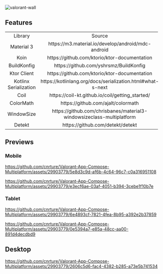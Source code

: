 
![valorant-wall](https://github.com/cnrture/Valorant-App-Compose-Multiplatform/assets/29903779/84565a9f-f5e4-4f77-a81e-942e42d78370)

## Features
<table>
  <tr>
    <td align="center">Library</td>
    <td align="center">Source</td>
  </tr>
  <tr>
    <td align="center">Material 3</td>
    <td align="center">https://m3.material.io/develop/android/mdc-android</td>
  </tr>
    <tr>
    <td align="center">Koin</td>
    <td align="center">https://github.com/ktorio/ktor-documentation</td>
  </tr>
  </tr>
    <tr>
    <td align="center">BuildKonfig</td>
    <td align="center">https://github.com/yshrsmz/BuildKonfig</td>
  </tr>
  </tr>
    <tr>
    <td align="center">Ktor Client</td>
    <td align="center">https://github.com/ktorio/ktor-documentation</td>
  </tr>
  </tr>
    <tr>
    <td align="center">Kotlinx Serialization</td>
    <td align="center">https://kotlinlang.org/docs/serialization.html#what-s-next</td>
  </tr>
  </tr>
    <tr>
    <td align="center">Coil</td>
    <td align="center">https://coil-kt.github.io/coil/getting_started/</td>
  </tr>
  </tr>
    <tr>
    <td align="center">ColorMath</td>
    <td align="center">https://github.com/ajalt/colormath</td>
  </tr>
  </tr>
    <tr>
    <td align="center">WindowSize</td>
    <td align="center">https://github.com/chrisbanes/material3-windowsizeclass-multiplatform</td>
  </tr>
  </tr>
    <tr>
    <td align="center">Detekt</td>
    <td align="center">https://github.com/detekt/detekt</td>
  </tr>
</table>

## Previews

### Mobile

https://github.com/cnrture/Valorant-App-Compose-Multiplatform/assets/29903779/5e8d3c9d-af6b-4c64-96c7-c0a316951108

https://github.com/cnrture/Valorant-App-Compose-Multiplatform/assets/29903779/e3ecf6ae-03af-4051-b394-3cebe1f10b7e

### Tablet

https://github.com/cnrture/Valorant-App-Compose-Multiplatform/assets/29903779/6e4893cf-7821-4fea-8b95-a392e2b37859

https://github.com/cnrture/Valorant-App-Compose-Multiplatform/assets/29903779/0e5394a7-e85a-48cc-aa00-891d4decdbd9

## Desktop

https://github.com/cnrture/Valorant-App-Compose-Multiplatform/assets/29903779/2606c5d6-fac4-4382-b285-a73e5b741534






